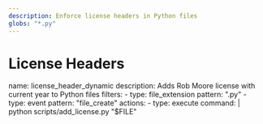 ```yaml
---
description: Enforce license headers in Python files
globs: "*.py"
---
```


# License Headers

<rule>
name: license_header_dynamic
description: Adds Rob Moore license with current year to Python files
filters:
  - type: file_extension
    pattern: ".py"
  - type: event
    pattern: "file_create"
actions:
  - type: execute
    command: |
      python scripts/add_license.py "$FILE"
</rule>